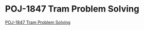# POJ-1847 Tram Problem Solving
[POJ-1847 Tram Problem Solving](https://aiwithcloud.com/2022/09/16/poj_1847_tram_problem_solving/)